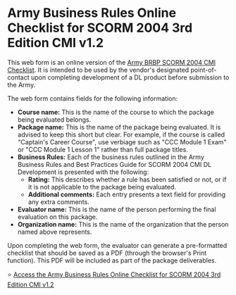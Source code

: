 # Army Business Rules Online Checklist for SCORM 2004 3rd Edition CMI v1.2
This web form is an online version of the [Army BRBP SCORM 2004 CMI Checklist](https://tadlp.github.io/brbp/). It is intended to be used by the vendor's designated point-of-contact upon completing development of a DL product before submission to the Army.

The web form contains fields for the following information:

* **Course name:** This is the name of the course to which the package being evaluated belongs.
* **Package name:** This is the name of the package being evaluated. It is advised to keep this short but clear. For example, if the course is called "Captain's Career Course", use verbiage such as "CCC Module 1 Exam" or "CCC Module 1 Lesson 1" rather than full package titles.
* **Business Rules:** Each of the business rules outlined in the Army Business Rules and Best Practices Guide for SCORM 2004 CMI DL Development is presented with the following:
  * **Rating:** This describes whether a rule has been satisfied or not, or if it is not applicable to the package being evaluated.
  * **Additional comments:** Each entry presents a text field for providing any extra comments.
* **Evaluator name:** This is the name of the person performing the final evaluation on this package.
* **Organization name:** This is the name of the organization that the person named above represents.

Upon completing the web form, the evaluator can generate a pre-formatted checklist that should be saved as a PDF (through the browser's Print function). This PDF will be included as part of the package deliverables.

⭐ [Access the Army Business Rules Online Checklist for SCORM 2004 3rd Edition CMI v1.2](https://sdinkle.github.io/brbp-web-version/)
